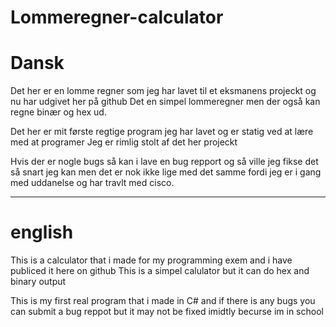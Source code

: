 # Lommeregner-calculator

# Dansk
Det her er en lomme regner som jeg har lavet til et eksmanens projeckt og nu har udgivet her på github
Det en simpel lommeregner men der også kan regne binær og hex ud.

Det her er mit første regtige program jeg har lavet og er statig ved at lære med at programer
Jeg er rimlig stolt af det her projeckt
 
  
Hvis der er nogle bugs så kan i lave en bug repport og så ville jeg fikse det så snart jeg kan men det er nok ikke lige med det samme
fordi jeg er i gang med uddanelse og har travlt med cisco.

------------------------------------------------------------------------------------------------------------------

# english
This is a calculator that i made for my programming exem and i have publiced it here on github
This is a simpel calulator but it can do hex and binary output

This is my first real program that i made in C# and if there is any bugs you can submit a bug reppot
but it may not be fixed imidtly becurse im in school
